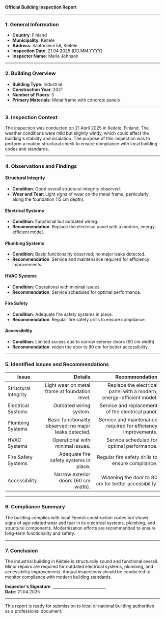 

**Official Building Inspection Report**

---

### 1. General Information  
- **Country**: Finland  
- **Municipality**: Keitele  
- **Address**: Säätöniemi 56, Keitele  
- **Inspection Date**: 21.04.2025 (DD.MM.YYYY)  
- **Inspector Name**: Maria Johnson  

---

### 2. Building Overview  
- **Building Type**: Industrial  
- **Construction Year**: 2021  
- **Number of Floors**: 3  
- **Primary Materials**: Metal frame with concrete panels  

---

### 3. Inspection Context  
The inspection was conducted on 21 April 2025 in Keitele, Finland. The weather conditions were mild but slightly windy, which could affect the building's stability and insulation. The purpose of this inspection was to perform a routine structural check to ensure compliance with local building codes and standards.

---

### 4. Observations and Findings  

#### Structural Integrity  
- **Condition**: Good overall structural integrity observed.
- **Wear and Tear**: Light signs of wear on the metal frame, particularly along the foundation (15 cm depth).

#### Electrical Systems  
- **Condition**: Functional but outdated wiring.
- **Recommendation**: Replace the electrical panel with a modern, energy-efficient model.

#### Plumbing Systems  
- **Condition**: Basic functionality observed; no major leaks detected.
- **Recommendation**: Service and maintenance required for efficiency improvements.

#### HVAC Systems  
- **Condition**: Operational with minimal issues.
- **Recommendation**: Service scheduled for optimal performance.

#### Fire Safety  
- **Condition**: Adequate fire safety systems in place.
- **Recommendation**: Regular fire safety drills to ensure compliance.

#### Accessibility  
- **Condition**: Limited access due to narrow exterior doors (60 cm width).
- **Recommendation**: widen the door to 80 cm for better accessibility.

---

### 5. Identified Issues and Recommendations  

| **Issue**                     | **Details**                                                                 | **Recommendation**                                                                 |
|-------------------------------|-----------------------------------------------------------------------------:|------------------------------------------------------------------------------------:|
| Structural Integrity            | Light wear on metal frame at foundation level.                              | Replace the electrical panel with a modern, energy-efficient model.                |
| Electrical Systems             | Outdated wiring system.                                                   | Service and replacement of the electrical panel.                                  |
| Plumbing Systems               | Basic functionality observed; no major leaks detected.                      | Service and maintenance required for efficiency improvements.                     |
| HVAC Systems                   | Operational with minimal issues.                                           | Service scheduled for optimal performance.                                         |
| Fire Safety Systems            | Adequate fire safety systems in place.                                     | Regular fire safety drills to ensure compliance.                                 |
| Accessibility                  | Narrow exterior doors (60 cm width).                                       | Widening the door to 80 cm for better accessibility.                             |

---

### 6. Compliance Summary  
The building complies with local Finnish construction codes but shows signs of age-related wear and tear in its electrical systems, plumbing, and structural components. Modernization efforts are recommended to ensure long-term functionality and safety.

---

### 7. Conclusion  
The industrial building in Keitele is structurally sound and functional overall. Minor repairs are required for outdated electrical systems, plumbing, and accessibility improvements. Annual inspections should be conducted to monitor compliance with modern building standards.

**Inspector's Signature**: ___________________________  
**Date**: 21.04.2025  

--- 

This report is ready for submission to local or national building authorities as a professional document.